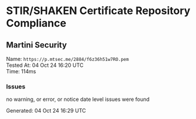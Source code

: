 # STIR/SHAKEN Certificate Repository Compliance

## Martini Security

Name: `https://p.mtsec.me/2884/f6z36h51w7RO.pem`\
Tested At: 04 Oct 24 16:20 UTC\
Time: 114ms

### Issues

no warning, or error, or notice date level issues were found

Generated: 04 Oct 24 16:29 UTC